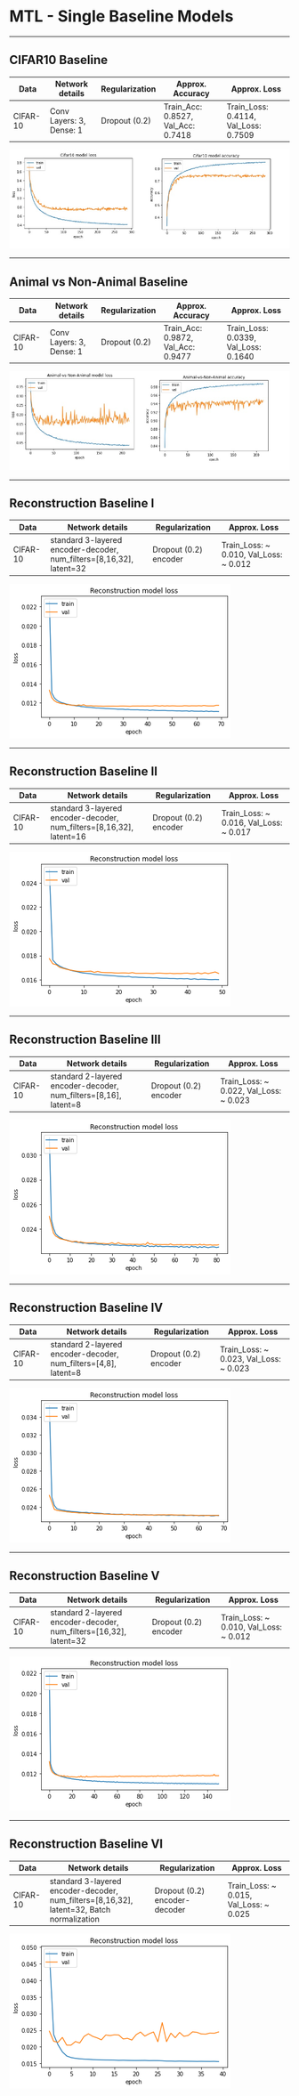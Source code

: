 # MTL - Single Baseline Models



---

## CIFAR10 Baseline


Data     | Network details | Regularization | Approx. Accuracy | Approx. Loss
-------- | ----------------- | -------------- | -----------------  | -------------
CIFAR-10 | Conv Layers: 3, Dense: 1 | Dropout (0.2) | Train_Acc: 0.8527, Val_Acc: 0.7418 | Train_Loss: 0.4114, Val_Loss: 0.7509

![alt text](https://github.com/hananshafi/Multi-Task-Learning/blob/main/single-task-baselines/assets/cifar_10.jpg)

---

## Animal vs Non-Animal Baseline


Data     | Network details | Regularization | Approx. Accuracy | Approx. Loss
-------- | ----------------- | -------------- | -----------------  | -------------
CIFAR-10 | Conv Layers: 3, Dense: 1 | Dropout (0.2) | Train_Acc: 0.9872, Val_Acc: 0.9477 | Train_Loss: 0.0339, Val_Loss: 0.1640

![exp 2](https://github.com/hananshafi/Multi-Task-Learning/blob/main/single-task-baselines/assets/an_vs_non-an.png)

---

## Reconstruction Baseline I


Data     | Network details         | Regularization | Approx. Loss
-------- | ----------------------- | -------------- | ----------------- 
CIFAR-10 | standard 3-layered encoder-decoder, num_filters=[8,16,32], latent=32 | Dropout (0.2) encoder |  Train_Loss: ~ 0.010, Val_Loss: ~ 0.012

![exp 3](https://github.com/hananshafi/Multi-Task-Learning/blob/main/single-task-baselines/assets/recon_base_I.png)

---

## Reconstruction Baseline II


Data     | Network details         | Regularization | Approx. Loss
-------- | ----------------------- | -------------- | ----------------- 
CIFAR-10 | standard 3-layered encoder-decoder, num_filters=[8,16,32], latent=16 | Dropout (0.2) encoder |  Train_Loss: ~ 0.016, Val_Loss: ~ 0.017

![exp 3](https://github.com/hananshafi/Multi-Task-Learning/blob/main/single-task-baselines/assets/recon_base_II.png)

---


## Reconstruction Baseline III


Data     | Network details         | Regularization | Approx. Loss
-------- | ----------------------- | -------------- | ----------------- 
CIFAR-10 | standard 2-layered encoder-decoder, num_filters=[8,16], latent=8 | Dropout (0.2) encoder |  Train_Loss: ~ 0.022, Val_Loss: ~ 0.023

![exp 3](https://github.com/hananshafi/Multi-Task-Learning/blob/main/single-task-baselines/assets/recon_base_III.png)

---

## Reconstruction Baseline IV


Data     | Network details         | Regularization | Approx. Loss
-------- | ----------------------- | -------------- | ----------------- 
CIFAR-10 | standard 2-layered encoder-decoder, num_filters=[4,8], latent=8 | Dropout (0.2) encoder |  Train_Loss: ~ 0.023, Val_Loss: ~ 0.023

![exp 6](https://github.com/hananshafi/Multi-Task-Learning/blob/main/single-task-baselines/assets/recon_base_IV.png)

---

## Reconstruction Baseline V


Data     | Network details         | Regularization | Approx. Loss
-------- | ----------------------- | -------------- | ----------------- 
CIFAR-10 | standard 2-layered encoder-decoder, num_filters=[16,32], latent=32 | Dropout (0.2) encoder |  Train_Loss: ~ 0.010, Val_Loss: ~ 0.012


![exp 6](https://github.com/hananshafi/Multi-Task-Learning/blob/main/single-task-baselines/assets/recon_base_V.png)

---

## Reconstruction Baseline VI


Data     | Network details         | Regularization | Approx. Loss
-------- | ----------------------- | -------------- | ----------------- 
CIFAR-10 | standard 3-layered encoder-decoder, num_filters=[8,16,32], latent=32, Batch normalization | Dropout (0.2) encoder-decoder |  Train_Loss: ~ 0.015, Val_Loss: ~ 0.025


![exp 6](https://github.com/hananshafi/Multi-Task-Learning/blob/main/single-task-baselines/assets/recon_base_VI.png)

